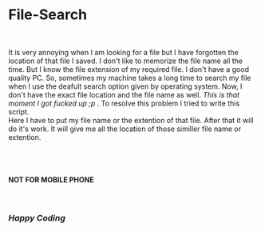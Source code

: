 # File-Search
<br>
<p>It is very annoying when I am looking for a file but I have forgotten the location of that file I saved. I don't like to memorize the file name all the time. But I know the file extension of my required file. I don't have a good quality PC. So, sometimes my machine takes a long time to search my file when I use the deafult search option given by operating system. Now, I don't have the exact file location and the file name as well. <i> This is that moment I got fucked up ;p </i>. To resolve this problem I tried to write this script. <br> Here I have to put my file name or the extention of that file. After that it will do it's work. It will give me all the location of those similler file name or extention.</p>
<br><br>
<b><h4>NOT FOR MOBILE PHONE</h4></b><br>
<i><h3>Happy Coding</h3></i>
